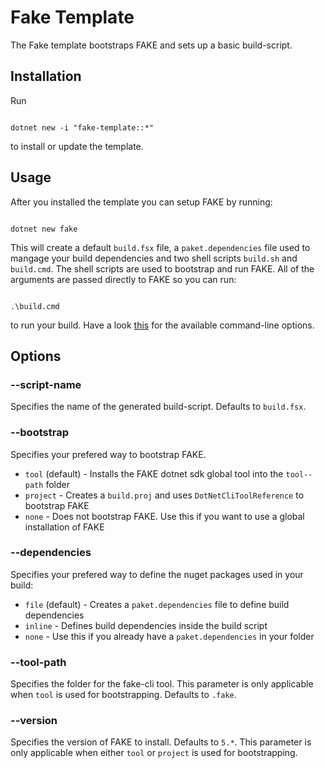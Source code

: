 # Fake Template

The Fake template bootstraps FAKE and sets up a basic build-script.

## Installation

Run 
<pre><code class="lang-bash">
dotnet new -i "fake-template::*"
</code></pre>
to install or update the template.

## Usage
After you installed the template you can setup FAKE by running:
<pre><code class="lang-bash">
dotnet new fake
</code></pre>
This will create a default `build.fsx` file, a `paket.dependencies` file used to mangage your build dependencies and two shell scripts `build.sh` and `build.cmd`. The shell scripts are used to bootstrap and run FAKE. All of the arguments are passed directly to FAKE so you can run:
<pre><code class="lang-bash">
.\build.cmd
</code></pre>
to run your build. Have a look [this](fake-commandline.html) for the available command-line options.

## Options

### --script-name
Specifies the name of the generated build-script. Defaults to `build.fsx`.

### --bootstrap
Specifies your prefered way to bootstrap FAKE.

- `tool` (default) - Installs the FAKE dotnet sdk global tool into the `tool--path` folder
- `project` - Creates a `build.proj` and uses `DotNetCliToolReference` to bootstrap FAKE
- `none` - Does not bootstrap FAKE. Use this if you want to use a global installation of FAKE

### --dependencies
Specifies your prefered way to define the nuget packages used in your build:

- `file` (default) - Creates a `paket.dependencies` file to define build dependencies
- `inline` - Defines build dependencies inside the build script
- `none` - Use this if you already have a `paket.dependencies` in your folder

### --tool-path 
Specifies the folder for the fake-cli tool. This parameter is only applicable when `tool` is used for bootstrapping. Defaults to `.fake`.

### --version
Specifies the version of FAKE to install. Defaults to `5.*`. This parameter is only applicable when either `tool` or `project` is used for bootstrapping.


